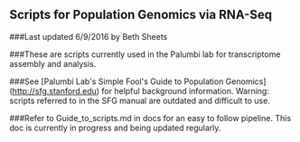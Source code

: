 ## Scripts for Population Genomics via RNA-Seq 

###Last updated 6/9/2016 by Beth Sheets

###These are scripts currently used in the Palumbi lab for transcriptome assembly and analysis.

###See [Palumbi Lab's Simple Fool's Guide to Population Genomics] (http://sfg.stanford.edu) for helpful background information. Warning: scripts referred to in the SFG manual are outdated and difficult to use. 

###Refer to Guide\_to\_scripts.md in docs for an easy to follow pipeline. This doc is currently in progress and being updated regularly.
